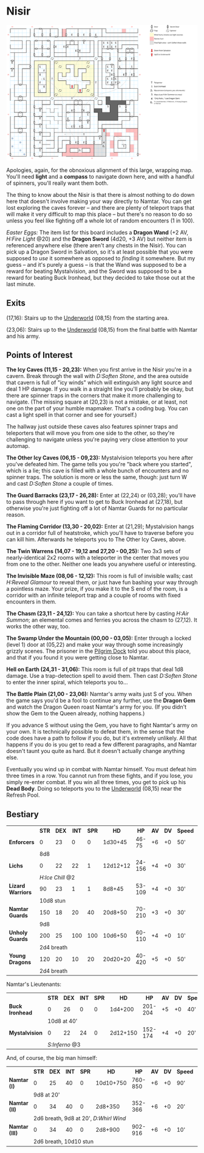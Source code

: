 # Nisir

![map](nisir.svg)

Apologies, again, for the obnoxious alignment of this large, wrapping map. You'll need **light** and a **compass** to navigate down here, and with a handful of spinners, you'll really want them both.

The thing to know about the Nisir is that there is almost nothing to do down here that doesn't involve making your way directly to Namtar. You can get lost exploring the caves forever – and there are plenty of teleport traps that will make it very difficult to map this place – but there's no reason to do so unless you feel like fighting off a whole lot of random encounters (1 in 100).

*Easter Eggs:* The item list for this board includes a **Dragon Wand** (+2 AV, *H:Fire Light* @20) and the **Dragon Sword** (4d20, +3 AV) but neither item is referenced anywhere else (there aren't any chests in the Nisir). You can pick up a Dragon Sword in Salvation, so it's at least possible that you were supposed to *use* it somewhere as opposed to *finding* it somewhere. But my guess – and it's purely a guess – is that the Wand was supposed to be a reward for beating Mystalvision, and the Sword was supposed to be a reward for beating Buck Ironhead, but they decided to take those out at the last minute.

## Exits

(17,16): Stairs up to the [Underworld](magan-underworld.md) (08,15) from the starting area.

(23,06): Stairs up to the [Underworld](magan-underworld.md) (08,15) from the final battle with Namtar and his army.

## Points of Interest

**The Icy Caves (11,15 - 20,23):** When you first arrive in the Nisir you're in a cavern. Break through the wall with *D:Soften Stone*, and the area outside that cavern is full of "icy winds" which will extinguish any light source and deal 1 HP damage. If you walk in a straight line you'll probably be okay, but there are spinner traps in the corners that make it more challenging to navigate. (The missing square at (20,23) is not a mistake, or at least, not one on the part of your humble mapmaker. That's a coding bug. You can cast a light spell in that corner and see for yourself.)

The hallway just outside these caves also features spinner traps and teleporters that will move you from one side to the other, so they're challenging to navigate unless you're paying very close attention to your automap.

**The Other Icy Caves (06,15 - 09,23):** Mystalvision teleports you here after you've defeated him. The game tells you you're "back where you started", which is a lie; this cave is filled with a whole bunch of encounters and no spinner traps. The solution is more or less the same, though: just turn W and cast *D:Soften Stone* a couple of times.

**The Guard Barracks (23,17 - 26,28):** Enter at (22,24) or (03,28); you'll have to pass through here if you want to get to Buck Ironhead at (27,18), but otherwise you're just fighting off a lot of Namtar Guards for no particular reason.

**The Flaming Corridor (13,30 - 20,02):** Enter at (21,29); Mystalvision hangs out in a corridor full of heatstroke, which you'll have to traverse before you can kill him. Afterwards he teleports you to The Other Icy Caves, above.

**The Twin Warrens (14,07 - 19,12 and 27,20 - 00,25):** Two 3x3 sets of nearly-identical 2x2 rooms with a teleporter in the center that moves you from one to the other. Neither one leads you anywhere useful or interesting.

**The Invisible Maze (08,06 - 12,12):** This room is full of invisible walls; cast *H:Reveal Glamour* to reveal them, or just have fun bashing your way through a pointless maze. Your prize, if you make it to the S end of the room, is a corridor with an infinite teleport trap and a couple of rooms with fixed encounters in them.

**The Chasm (23,11 - 24,12):** You can take a shortcut here by casting *H:Air Summon*; an elemental comes and ferries you across the chasm to (27,12). It works the other way, too.

**The Swamp Under the Mountain (00,00 - 03,05):**  Enter through a locked (level 1) door at (05,22) and make your way through some increasingly grizzly scenes. The prisoner in the [Pilgrim Dock](pilgrim-dock.md) told you about this place, and that if you found it you were getting close to Namtar.

**Hell on Earth (24,31 - 31,06):** This room is full of pit traps that deal 1d8 damage. Use a trap-detection spell to avoid them. Then cast *D:Soften Stone* to enter the inner spiral, which teleports you to...

**The Battle Plain (21,00 - 23,06):** Namtar's army waits just S of you. When the game says you'd be a fool to continue any further, use the **Dragon Gem** and watch the Dragon Queen roast Namtar's army for you. (If you didn't show the Gem to the Queen already, nothing happens.)

If you advance S without using the Gem, you have to fight Namtar's army on your own. It is technically possible to defeat them, in the sense that the code does have a path to follow if you do, but it's extremely unlikely. All that happens if you do is you get to read a few different paragraphs, and Namtar doesn't taunt you quite as hard. But it doesn't actually change anything else.

Eventually you wind up in combat with Namtar himself. You must defeat him three times in a row. You cannot run from these fights, and if you lose, you simply re-enter combat. If you win all three times, you get to pick up his **Dead Body**. Doing so teleports you to the [Underworld](magan-underworld.md) (08,15) near the Refresh Pool.

## Bestiary

<table>
  <tr>
    <th></th>
    <th>STR</th>
    <th>DEX</th>
    <th>INT</th>
    <th>SPR</th>
    <th>HD</th>
    <th>HP</th>
    <th>AV</th>
    <th>DV</th>
    <th>Speed</th>
    <th>XP</th>
  </tr>
  <tr>
    <td><b>Enforcers</b></td>
    <td>0</td>
    <td>23</td>
    <td>0</td>
    <td>0</td>
    <td>1d30+45</td>
    <td>46-75</td>
    <td>+6</td>
    <td>+0</td>
    <td>50'</td>
    <td>300</td>
  </tr><tr>
    <td></td>
    <td colspan="10">8d8</td>
  </tr>
  <tr>
    <td><b>Lichs</b></td>
    <td>0</td>
    <td>22</td>
    <td>22</td>
    <td>1</td>
    <td>12d12+12</td>
    <td>24-156</td>
    <td>+4</td>
    <td>+0</td>
    <td>30'</td>
    <td>400</td>
  </tr><tr>
    <td></td>
    <td colspan="10"><i>H:Ice Chill</i> @2</td>
  </tr>
  <tr>
    <td><b>Lizard Warriors</b></td>
    <td>90</td>
    <td>23</td>
    <td>1</td>
    <td>1</td>
    <td>8d8+45</td>
    <td>53-109</td>
    <td>+4</td>
    <td>+0</td>
    <td>30'</td>
    <td>170</td>
  </tr><tr>
    <td></td>
    <td colspan="10">10d8 stun</td>
  </tr>
  <tr>
    <td><b>Namtar Guards</b></td>
    <td>150</td>
    <td>18</td>
    <td>20</td>
    <td>40</td>
    <td>20d8+50</td>
    <td>70-210</td>
    <td>+3</td>
    <td>+0</td>
    <td>30'</td>
    <td>300</td>
  </tr><tr>
    <td></td>
    <td colspan="10">9d8</td>
  </tr>
  <tr>
    <td><b>Unholy Guards</b></td>
    <td>200</td>
    <td>25</td>
    <td>100</td>
    <td>100</td>
    <td>10d6+50</td>
    <td>60-110</td>
    <td>+4</td>
    <td>+0</td>
    <td>10'</td>
    <td>400</td>
  </tr><tr>
    <td></td>
    <td colspan="10">2d4 breath</td>
  </tr>
  <tr>
    <td><b>Young Dragons</b></td>
    <td>120</td>
    <td>20</td>
    <td>10</td>
    <td>20</td>
    <td>20d20+20</td>
    <td>40-420</td>
    <td>+5</td>
    <td>+0</td>
    <td>50'</td>
    <td>400</td>
  </tr><tr>
    <td></td>
    <td colspan="10">2d4 breath</td>
  </tr>
</table>

Namtar's Lieutenants:

<table>
  <tr>
    <th></th>
    <th>STR</th>
    <th>DEX</th>
    <th>INT</th>
    <th>SPR</th>
    <th>HD</th>
    <th>HP</th>
    <th>AV</th>
    <th>DV</th>
    <th>Speed</th>
    <th>XP</th>
  </tr>
  <tr>
    <td><b>Buck Ironhead</b></td>
    <td>0</td>
    <td>26</td>
    <td>0</td>
    <td>0</td>
    <td>1d4+200</td>
    <td>201-204</td>
    <td>+5</td>
    <td>+0</td>
    <td>40'</td>
    <td>600</td>
  </tr><tr>
    <td></td>
    <td colspan="10">10d8 at 40'</td>
  </tr>
  <tr>
    <td><b>Mystalvision</b></td>
    <td>0</td>
    <td>22</td>
    <td>24</td>
    <td>0</td>
    <td>2d12+150</td>
    <td>152-174</td>
    <td>+4</td>
    <td>+0</td>
    <td>20'</td>
    <td>700</td>
  </tr><tr>
    <td></td>
    <td colspan="10"><i>S:Inferno</i> @3</td>
  </tr>
</table>

And, of course, the big man himself:

<table>
  <tr>
    <th></th>
    <th>STR</th>
    <th>DEX</th>
    <th>INT</th>
    <th>SPR</th>
    <th>HD</th>
    <th>HP</th>
    <th>AV</th>
    <th>DV</th>
    <th>Speed</th>
    <th>XP</th>
  </tr>
  <tr>
    <td><b>Namtar (I)</b></td>
    <td>0</td>
    <td>25</td>
    <td>40</td>
    <td>0</td>
    <td>10d10+750</td>
    <td>760-850</td>
    <td>+6</td>
    <td>+0</td>
    <td>90'</td>
    <td>1200</td>
  </tr><tr>
    <td></td>
    <td colspan="10">9d8 at 20'</td>
  </tr>
  <tr>
    <td><b>Namtar (II)</b></td>
    <td>0</td>
    <td>34</td>
    <td>40</td>
    <td>0</td>
    <td>2d8+350</td>
    <td>352-366</td>
    <td>+6</td>
    <td>+0</td>
    <td>20'</td>
    <td>1200</td>
  </tr><tr>
    <td></td>
    <td colspan="10">2d6 breath, 9d8 at 20', <i>D:Whirl Wind</i></td>
  </tr>
  <tr>
    <td><b>Namtar (III)</b></td>
    <td>0</td>
    <td>34</td>
    <td>40</td>
    <td>0</td>
    <td>2d8+900</td>
    <td>902-916</td>
    <td>+6</td>
    <td>+0</td>
    <td>10'</td>
    <td>1000</td>
  </tr><tr>
    <td></td>
    <td colspan="10">2d6 breath, 10d10 stun</td>
  </tr>
</table>
